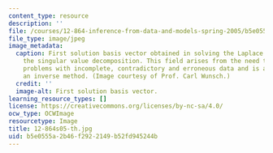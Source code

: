 ```yaml
---
content_type: resource
description: ''
file: /courses/12-864-inference-from-data-and-models-spring-2005/b5e0555a2b46f2922149b52fd945244b_12-864s05-th.jpg
file_type: image/jpeg
image_metadata:
  caption: First solution basis vector obtained in solving the Laplace equation using
    the singular value decomposition. This field arises from the need to solve practical
    problems with incomplete, contradictory and erroneous data and is an example of
    an inverse method. (Image courtesy of Prof. Carl Wunsch.)
  credit: ''
  image-alt: First solution basis vector.
learning_resource_types: []
license: https://creativecommons.org/licenses/by-nc-sa/4.0/
ocw_type: OCWImage
resourcetype: Image
title: 12-864s05-th.jpg
uid: b5e0555a-2b46-f292-2149-b52fd945244b
---
```

